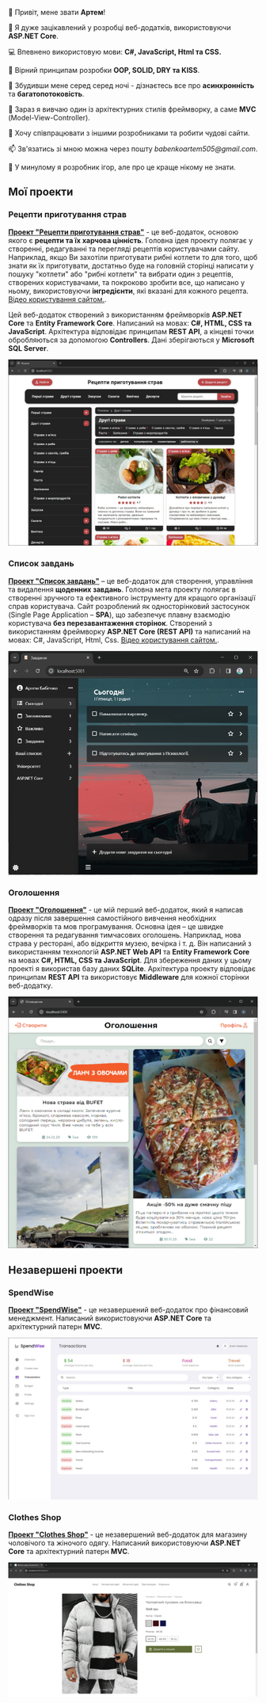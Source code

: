 👋 Привіт, мене звати **Артем**!

👀 Я дуже зацікавлений у розробці веб-додатків, використовуючи **ASP.NET Core**.

💻 Впевнено використовую мови: **С#, JavaScript, Html та СSS.**

📜 Вірний принципам розробки **OOP, SOLID, DRY та KISS**.

🚀 Збудивши мене серед серед ночі - дізнаєтесь все про **асинхронність** та **багатопотоковість**.

🌱 Зараз я вивчаю один із архітектурних стилів фреймворку, а саме **MVС** (Model-View-Controller).

💞️ Хочу співпрацювати з іншими розробниками та робити чудові сайти.

📫 Зв'язатись зі мною можна через пошту _babenkoartem505@gmail.com_.

🤭 У минулому я розробник ігор, але про це краще нікому не знати.

## Мої проекти

### Рецепти приготування страв 
**[Проект "Рецепти приготування страв"](https://github.com/Artem-Babenko/RecipeWebApp)** - це веб-додаток, основою якого є **рецепти та їх харчова цінність**. Головна ідея проекту полягає у створенні, редагуванні та перегляді рецептів користувачами сайту. Наприклад, якщо Ви захотіли приготувати рибні котлети то для того, щоб знати як їх приготувати, достатньо буде на головній сторінці написати у пошуку "котлети" або "рибні котлети" та вибрати один з рецептів, створених користувачами, та покроково зробити все, що написано у ньому, використовуючи **інгредієнти**, які вказані для кожного рецепта. [Відео користування сайтом.](https://www.youtube.com/watch?v=AAtlV8M_Plo). 

Цей веб-додаток створений з використанням фреймворків **ASP.NET Core** та **Entity Framework Core**. Написаний на мовах: **C#, HTML, CSS та JavaScript**. Архітектура відповідає принципам **REST API**, а кінцеві точки обробляються за допомогою **Controllers**. Дані зберігаються у **Microsoft SQL Server**.

![](https://github.com/Artem-Babenko/RecipeWebApp/blob/37d0fc4adc42f52cf48cb7b220430531a77ad34c/Screenshots/%D0%B3%D0%BE%D0%BB%D0%BE%D0%B2%D0%BD%D0%B0.jpg)

### Список завдань
**[Проект "Список завдань"](https://github.com/Artem-Babenko/TasksWebApp)** – це веб-додаток для створення, управління та видалення **щоденних завдань**. Головна мета проекту полягає в створенні зручного та ефективного інструменту для кращого організації справ користувача. Сайт розроблений як односторінковий застосунок (Single Page Application – **SPA**), що забезпечує плавну взаємодію користувача **без перезавантаження сторінок**. Створений з використанням фреймворку **ASP.NET Core (REST API)** та написаний на мовах: C#, JavaScript, Html, Css. [Відео користування сайтом.](https://youtu.be/y8n83VHEKAM).

![](https://github.com/Artem-Babenko/TasksWebApp/blob/a990da1fb152baa0c2aa8d2c9046b079c2bbcb3c/Screenshots/today.jpg)

### Оголошення
**[Проект "Оголошення"](https://github.com/Artem-Babenko/AnnouncementWebApp)** - це мій перший веб-додаток, який я написав одразу після завершення самостійного вивчення необхідних фреймворків та мов програмування. Основна ідея – це швидке створення та редагування тимчасових оголошень. Наприклад, нова страва у ресторані, або відкриття музею, вечірка і т. д. Він написаний з використанням технологій **ASP.NET Web API** та **Entity Framework Core** на мовах **С#,  HTML, CSS та JavaScript**. Для збереження даних у цьому проекті я використав базу даних **SQLite**. Архітектура проекту відповідає принципам **REST API** та використовує **Middleware** для кожної сторінки веб-додатку.

![](https://github.com/Artem-Babenko/AnnouncementWebApp/blob/8e59413e13d10ac43c78a58d8bf4e16fef1d0c89/Screenshots/%D0%B3%D0%BE%D0%BB%D0%BE%D0%B2%D0%BD%D0%B0.jpg)

## Незавершені проекти
### SpendWise
**[Проект "SpendWise"](https://github.com/Artem-Babenko/SpendWiseWebApp)** - це незавершений веб-додаток про фінансовий менеджмент. Написаний використовуючи **ASP.NET Core** та архітектурний патерн **MVC**.

![](https://github.com/Artem-Babenko/SpendWiseWebApp/blob/f23d7dfc8dab79c8b19dbffb289690369a33597e/Screenshots/transactions.jpg)

### Clothes Shop
**[Проект "Clothes Shop"](https://github.com/Artem-Babenko/ClothesShopWebApp)** - це незавершений веб-додаток для магазину чоловічого та жіночого одягу. Написаний використовуючи **ASP.NET Core** та архітектурний патерн **MVC**.

![](https://github.com/Artem-Babenko/ClothesShopWebApp/blob/19e2c7cb5dea37e2e90280251a99886041ed24ba/Screenshots/photo.png)
